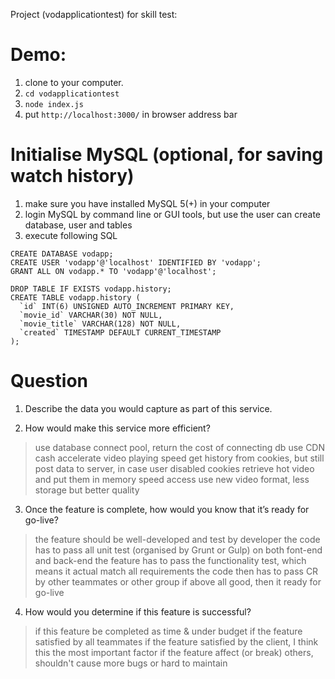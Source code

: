 Project (vodapplicationtest) for skill test:

# Demo:
1. clone to your computer.
2. `cd vodapplicationtest`
3. `node index.js`
4. put `http://localhost:3000/` in browser address bar

# Initialise MySQL (optional, for saving watch history)
1. make sure you have installed MySQL 5(+) in your computer
2. login MySQL by command line or GUI tools, but use the user can create database, user and tables
3. execute following SQL

```
CREATE DATABASE vodapp;
CREATE USER 'vodapp'@'localhost' IDENTIFIED BY 'vodapp';
GRANT ALL ON vodapp.* TO 'vodapp'@'localhost';

DROP TABLE IF EXISTS vodapp.history;
CREATE TABLE vodapp.history (
  `id` INT(6) UNSIGNED AUTO_INCREMENT PRIMARY KEY,
  `movie_id` VARCHAR(30) NOT NULL,
  `movie_title` VARCHAR(128) NOT NULL,
  `created` TIMESTAMP DEFAULT CURRENT_TIMESTAMP
);
```

# Question
1.	Describe the data you would capture as part of this service.

2.	How would make this service more efficient?
  > use database connect pool, return the cost of connecting db
  > use CDN cash accelerate video playing speed
  > get history from cookies, but still post data to server, in case user disabled cookies
  > retrieve hot video and put them in memory speed access
  > use new video format, less storage but better quality
3.	Once the feature is complete, how would you know that it’s ready for go-live?
  > the feature should be well-developed and test by developer
  > the code has to pass all unit test (organised by Grunt or Gulp) on both font-end and back-end 
  > the feature has to pass the functionality test, which means it actual match all requirements
  > the code then has to pass CR by other teammates or other group
  > if above all good, then it ready for go-live
4.	How would you determine if this feature is successful?
  > if this feature be completed as time & under budget
  > if the feature satisfied by all teammates
  > if the feature satisfied by the client, I think this the most important factor
  > if the feature affect (or break) others, shouldn't cause more bugs or hard to maintain
